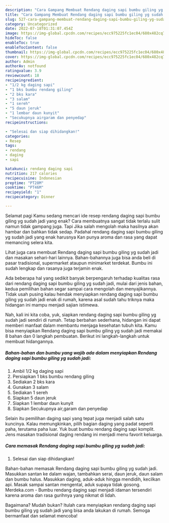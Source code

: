 ```yaml
---
description: "Cara Gampang Membuat Rendang daging sapi bumbu giling yg sudah jadi Menu Buat lebaran"
title: "Cara Gampang Membuat Rendang daging sapi bumbu giling yg sudah jadi Menu Buat lebaran"
slug: 527-cara-gampang-membuat-rendang-daging-sapi-bumbu-giling-yg-sudah-jadi-menu-buat-lebaran
category: Uncategorized
date: 2022-07-18T01:31:07.454Z
image: https://img-global.cpcdn.com/recipes/ecc975225fc1ec04/680x482cq70/rendang-daging-sapi-bumbu-giling-yg-sudah-jadi-foto-resep-utama.jpg
hideToc: false
enableToc: true
enableTocContent: false
thumbnail: https://img-global.cpcdn.com/recipes/ecc975225fc1ec04/680x482cq70/rendang-daging-sapi-bumbu-giling-yg-sudah-jadi-foto-resep-utama.jpg
cover: https://img-global.cpcdn.com/recipes/ecc975225fc1ec04/680x482cq70/rendang-daging-sapi-bumbu-giling-yg-sudah-jadi-foto-resep-utama.jpg
author: Admin
authorAv: notfound
ratingvalue: 3.9
reviewcount: 18
recipeingredient:
- "1/2 kg daging sapi"
- "1 bks bumbu rendang giling"
- "2 bks kara"
- "3 salam"
- "1 sereh"
- "5 daun jeruk"
- "1 lembar daun kunyit"
- "Secukupnya airgaram dan penyedap"
recipeinstructions:

- "Selesai dan siap dihidangkan!"
categories:
- Resep
tags:
- rendang
- daging
- sapi

katakunci: rendang daging sapi 
nutrition: 217 calories
recipecuisine: Indonesian
preptime: "PT28M"
cooktime: "PT46M"
recipeyield: "1"
recipecategory: Dinner

---
```



Selamat pagi Kamu sedang mencari ide resep rendang daging sapi bumbu giling yg sudah jadi yang enak? Cara membuatnya sangat tidak terlalu sulit namun tidak gampang juga. Tapi Jika salah mengolah maka hasilnya akan hambar dan bahkan tidak sedap. Padahal rendang daging sapi bumbu giling yg sudah jadi yang enak harusnya Kan punya aroma dan rasa yang dapat memancing selera kita.


Lihat juga cara membuat Rendang daging sapi bumbu giling yg sudah jadi dan masakan sehari-hari lainnya. Bahan-bahannya juga bisa anda beli di pasar tradisional, supermarket ataupun minimarket terdekat. Bumbu ini sudah lengkap dan rasanya juga terjamin enak.

Ada beberapa hal yang sedikit banyak berpengaruh terhadap kualitas rasa dari rendang daging sapi bumbu giling yg sudah jadi, mulai dari jenis bahan, kedua pemilihan bahan segar sampai cara mengolah dan menyajikannya. Tidak usah pusing kalau hendak menyiapkan rendang daging sapi bumbu giling yg sudah jadi enak di rumah, karena asal sudah tahu triknya maka hidangan ini mampu menjadi sajian istimewa.


Nah, kali ini kita coba, yuk, siapkan rendang daging sapi bumbu giling yg sudah jadi sendiri di rumah. Tetap berbahan sederhana, hidangan ini dapat memberi manfaat dalam membantu menjaga kesehatan tubuh kita. Kamu bisa menyiapkan Rendang daging sapi bumbu giling yg sudah jadi memakai 8 bahan dan 0 langkah pembuatan. Berikut ini langkah-langkah untuk membuat hidangannya.

<!--inarticleads1-->

##### Bahan-bahan dan bumbu yang wajib ada dalam menyiapkan Rendang daging sapi bumbu giling yg sudah jadi:

1. Ambil 1/2 kg daging sapi
1. Persiapkan 1 bks bumbu rendang giling
1. Sediakan 2 bks kara
1. Gunakan 3 salam
1. Sediakan 1 sereh
1. Siapkan 5 daun jeruk
1. Siapkan 1 lembar daun kunyit
1. Siapkan Secukupnya air,garam dan penyedap


Selain itu pemilihan daging sapi yang tepat juga menjadi salah satu kuncinya. Kalau memungkinkan, pilih bagian daging yang padat seperti paha, terutama paha luar. Yuk buat bumbu rendang daging sapi komplit. Jens masakan tradisional daging rendang ini menjadi menu favorit keluarga. 

<!--inarticleads2-->

##### Cara memasak Rendang daging sapi bumbu giling yg sudah jadi:


1. Selesai dan siap dihidangkan!

Bahan-bahan memasak Rendang daging sapi bumbu giling yg sudah jadi. Masukkan santan ke dalam wajan, tambahkan serai, daun jeruk, daun salam dan bumbu halus. Masukkan daging, aduk-aduk hingga mendidih, kecilkan api. Masak sampai santan mengental, aduk supaya tidak gosong. Merdeka.com - Bumbu rendang daging sapi menjadi idaman tersendiri karena aroma dan rasa gurihnya yang nikmat di lidah. 

Bagaimana? Mudah bukan? Itulah cara menyiapkan rendang daging sapi bumbu giling yg sudah jadi yang bisa anda lakukan di rumah. Semoga bermanfaat dan selamat mencoba!
